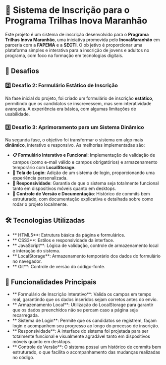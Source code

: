 # 🚀 Sistema de Inscrição para o Programa Trilhas Inova Maranhão

Este projeto é um sistema de inscrição desenvolvido para o **Programa Trilhas Inova Maranhão**, 
uma iniciativa promovida pelo **InovaMaranhão** em parceria com a **FAPEMA** e a **SECTI**. O ob
jetivo é proporcionar uma plataforma simples e interativa para a inscrição de jovens e adultos no
programa, com foco na formação em tecnologias digitais.

## 🏁 Desafios

### 2️⃣ Desafio 2: Formulário Estático de Inscrição
Na fase inicial do projeto, foi criado um formulário de inscrição **estático**, permitindo que os 
candidatos se inscrevessem, mas sem interatividade avançada. A experiência era básica, com algumas 
limitações de usabilidade.

### 3️⃣ Desafio 3: Aprimoramento para um Sistema Dinâmico
Na segunda fase, o objetivo foi transformar o sistema em algo mais **dinâmico**, interativo e responsivo. 
As melhorias implementadas são:

- **📋 Formulário Interativo e Funcional**: Implementação de validação de campos (como e-mail válido e campos obrigatórios) e armazenamento temporário com **LocalStorage**.
- **🔐 Tela de Login**: Adição de um sistema de login, proporcionando uma experiência personalizada.
- **📱 Responsividade**: Garantia de que o sistema seja totalmente funcional tanto em dispositivos móveis quanto em desktops.
- **📂 Controle de Versão e Documentação**: Histórico de commits bem estruturado, com documentação explicativa e detalhada sobre como rodar o projeto localmente.

## 🛠️ Tecnologias Utilizadas

- ** HTML5**: Estrutura básica da página e formulários.
- ** CSS3**: Estilos e responsividade da interface.
- ** JavaScript**: Lógica de validação, controle de armazenamento local e interação do sistema.
- ** LocalStorage**: Armazenamento temporário dos dados do formulário no navegador.
- ** Git**: Controle de versão do código-fonte.

## 🧩 Funcionalidades Principais

- ** Formulário de Inscrição Interativo**: Valida os campos em tempo real, garantindo que os dados inseridos sejam corretos antes do envio.
- ** Armazenamento Local**: Utilização do LocalStorage para garantir que os dados preenchidos não se percam caso a página seja recarregada.
- ** Sistema de Login**: Permite que os candidatos se registrem, façam login e acompanhem seu progresso ao longo do processo de inscrição.
- ** Responsividade**: A interface do sistema foi projetada para ser totalmente funcional e visualmente agradável tanto em dispositivos móveis quanto em desktops.
- ** Controle de Versão**: O sistema possui um histórico de commits bem estruturado, o que facilita o acompanhamento das mudanças realizadas no código.


